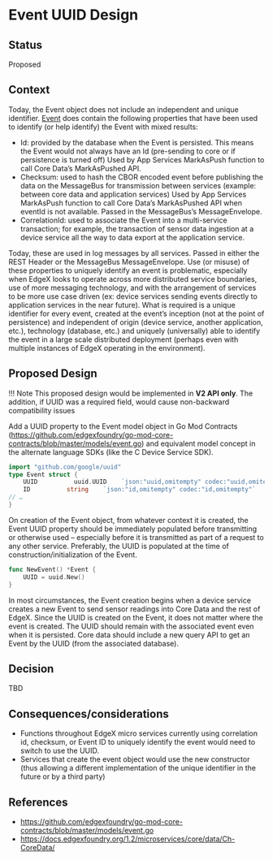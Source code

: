 # Event UUID Design

## Status
Proposed

## Context
Today, the Event object does not include an independent and unique identifier.  [Event](https://github.com/edgexfoundry/go-mod-core-contracts/blob/master/models/event.go) does contain the following properties that have been used to identify (or help identify) the Event with mixed results:

- Id: provided by the database when the Event is persisted.  This means the Event would not always have an Id (pre-sending to core or if persistence is turned off)
Used by App Services MarkAsPush function to call Core Data’s MarkAsPushed API. 
- Checksum:  used to hash the CBOR encoded event before publishing the data on the MessageBus for transmission between services (example: between core data and application services)
Used by App Services MarkAsPush function to call Core Data’s MarkAsPushed API when eventId is not available. Passed in the MessageBus’s MessageEnvelope.
- CorrelationId: used to associate the Event into a multi-service transaction; for example, the transaction of sensor data ingestion at a device service all the way to data export at the application service.

Today, these are used in log messages by all services. Passed in either the REST Header or the MessageBus MessageEnvelope.
Use (or misuse) of these properties to uniquely identify an event is problematic, especially when EdgeX looks to operate across more distributed service boundaries, use of more messaging technology, and with the arrangement of services to be more use case driven (ex:  device services sending events directly to application services in the near future).
What is required is a unique identifier for every event, created at the event’s inception (not at the point of persistence) and independent of origin (device service, another application, etc.), technology (database, etc.) and uniquely (universally) able to identify the event in a large scale distributed deployment (perhaps even with multiple instances of EdgeX operating in the environment).

## Proposed Design

!!! Note
    This proposed design would be implemented in **V2 API only**.  The addition, if UUID was a required field, would cause non-backward compatibility issues

Add a UUID property to the Event model object in Go Mod Contracts (https://github.com/edgexfoundry/go-mod-core-contracts/blob/master/models/event.go) and equivalent model concept in the alternate language SDKs (like the C Device Service SDK).

``` go
import "github.com/google/uuid"
type Event struct {
    UUID          uuid.UUID    `json:"uuid,omitempty" codec:"uuid,omitempty"`            
    ID          string    `json:"id,omitempty" codec:"id,omitempty"`            
// …
}
```

On creation of the Event object, from whatever context it is created, the Event UUID property should be immediately populated before transmitting or otherwise used – especially before it is transmitted as part of a request to any other service.  Preferably, the UUID is populated at the time of construction/initialization of the Event.

``` go
func NewEvent() *Event {
    UUID = uuid.New()
}
```

In most circumstances, the Event creation begins when a device service creates a new Event to send sensor readings into Core Data and the rest of EdgeX.  Since the UUID is created on the Event, it does not matter where the event is created.  The UUID should remain with the associated event even when it is persisted.
Core data should include a new query API to get an Event by the UUID (from the associated database).

## Decision

TBD

## Consequences/considerations
-  Functions throughout EdgeX micro services currently using correlation id, checksum, or Event ID to uniquely identify the event would need to switch to use the UUID.
-  Services that create the event object would use the new constructor (thus allowing a different implementation of the unique identifier in the future or by a third party)

## References
- https://github.com/edgexfoundry/go-mod-core-contracts/blob/master/models/event.go
- https://docs.edgexfoundry.org/1.2/microservices/core/data/Ch-CoreData/

